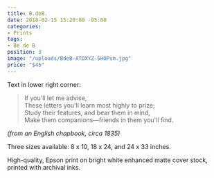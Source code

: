 ```yaml
---
title: B.deB.
date: 2018-02-15 15:20:00 -05:00
categories:
- Prints
tags:
- Be de B
position: 3
image: "/uploads/BdeB-ATOXYZ-SHOPsm.jpg"
price: "$45"
---
```


Text in lower right corner:

> If you'll let me advise,  
> These letters you'll learn most highly to prize;  
> Study their features, and bear them in mind,  
> Make them companions—friends in them you'll find.

_(from an English chapbook, circa 1835)_

Three sizes available: 8 x 10, 18 x 24, and 24 x 33 inches.

High-quality, Epson print on bright white enhanced matte cover stock, printed with archival inks.
